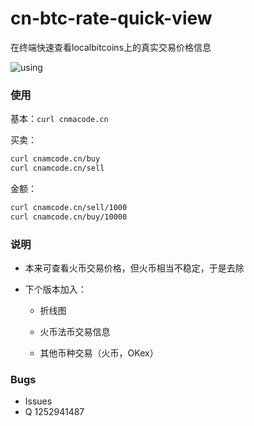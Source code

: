 # cn-btc-rate-quick-view
在终端快速查看localbitcoins上的真实交易价格信息

![using](https://ws2.sinaimg.cn/large/006tKfTcly1fq59a6zjjqj30jl0ln784.jpg)

### 使用

基本：`curl cnmacode.cn`

买卖：

```bash
curl cnamcode.cn/buy
curl cnamcode.cn/sell
```

金额：

```bash
curl cnamcode.cn/sell/1000
curl cnamcode.cn/buy/10000
```

### 说明

* 本来可查看火币交易价格，但火币相当不稳定，于是去除

* 下个版本加入：

    * 折线图

    * 火币法币交易信息

    * 其他币种交易（火币，OKex）

### Bugs
* Issues
* Q 1252941487


